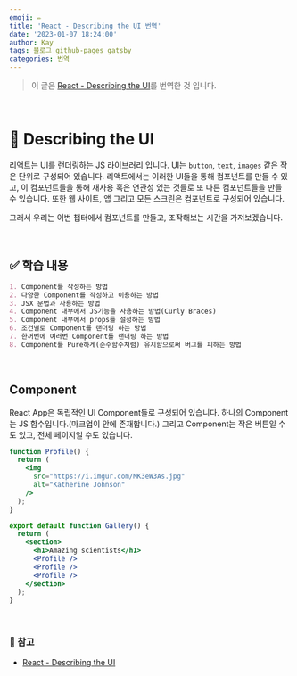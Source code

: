 ```yaml
---
emoji: ✏️
title: 'React - Describing the UI 번역'
date: '2023-01-07 18:24:00'
author: Kay
tags: 블로그 github-pages gatsby
categories: 번역
---
```


> 이 글은 [React - Describing the UI](https://reactjs.org/learn/describing-the-ui)를 번역한 것 입니다.

<br>

# 🌈 Describing the UI
리액트는 UI를 랜더링하는 JS 라이브러리 입니다. UI는 `button`, `text`, `images` 같은 작은 단위로 구성되어 있습니다.
리액트에서는 이러한 UI들을 통해 컴포넌트를 만들 수 있고, 이 컴포넌트들을 통해 재사용 혹은 연관성 있는 것들로 또 다른 컴포넌트들을 만들 수 있습니다.
또한 웹 사이트, 앱 그리고 모든 스크린은 컴포넌트로 구성되어 있습니다.

그래서 우리는 이번 챕터에서 컴포넌트를 만들고, 조작해보는 시간을 가져보겠습니다.

<br/>

## ✅ 학습 내용
```md
1. Component를 작성하는 방법
2. 다양한 Component를 작성하고 이용하는 방법
3. JSX 문법과 사용하는 방법
4. Component 내부에서 JS기능을 사용하는 방법(Curly Braces)
5. Component 내부에서 props를 설정하는 방법
6. 조건별로 Component를 랜더링 하는 방법
7. 한꺼번에 여러번 Component를 랜더링 하는 방법
8. Component를 Pure하게(순수함수처럼) 유지함으로써 버그를 피하는 방법
```

<br>

## Component
React App은 독립적인 UI Component들로 구성되어 있습니다. 하나의 Component는 JS 함수입니다.(마크업이 안에 존재합니다.)
그리고 Component는 작은 버튼일 수도 있고, 전체 페이지일 수도 있습니다.
```jsx
function Profile() {
  return (
    <img
      src="https://i.imgur.com/MK3eW3As.jpg"
      alt="Katherine Johnson"
    />
  );
}

export default function Gallery() {
  return (
    <section>
      <h1>Amazing scientists</h1>
      <Profile />
      <Profile />
      <Profile />
    </section>
  );
}
```

<br>

### 📕 참고
- [React - Describing the UI](https://reactjs.org/learn/describing-the-ui)

```toc
```
